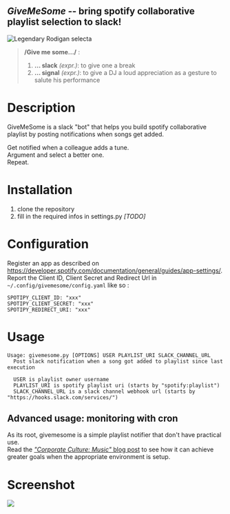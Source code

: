 ## *GiveMeSome* -- bring spotify collaborative playlist selection to slack!

![Legendary Rodigan selecta](https://i.imgur.com/oCsl3oC.jpg)

> **/Give me some.../** :
>   1. **... slack** *(expr.)*: to give one a break
>   2. **... signal** *(expr.)*: to give a DJ a loud appreciation as a gesture to salute his performance

# Description

GiveMeSome is a slack "bot" that helps you build spotify collaborative playlist by posting notifications when songs get added.

Get notified when a colleague adds a tune.  
Argument and select a better one.  
Repeat.

# Installation

1. clone the repository
2. fill in the required infos in settings.py *[TODO]*

# Configuration

Register an app as described on https://developer.spotify.com/documentation/general/guides/app-settings/.  
Report the Client ID, Client Secret and Redirect Url in `~/.config/givemesome/config.yaml` like so :  

~~~
SPOTIPY_CLIENT_ID: "xxx"
SPOTIPY_CLIENT_SECRET: "xxx"
SPOTIPY_REDIRECT_URI: "xxx"
~~~

# Usage

~~~
Usage: givemesome.py [OPTIONS] USER PLAYLIST_URI SLACK_CHANNEL_URL  
  Post slack notification when a song got added to playlist since last execution
  
  USER is playlist owner username  
  PLAYLIST_URI is spotify playlist uri (starts by "spotify:playlist")  
  SLACK_CHANNEL_URL is a slack channel webhook url (starts by "https://hooks.slack.com/services/")
~~~

## Advanced usage: monitoring with cron

As its root, givemesome is a simple playlist notifier that don't have practical use.  
Read the [_"Corporate Culture: Music"_ blog post]() to see how it can achieve greater goals when the appropriate environment is setup.


# Screenshot

![](https://i.imgur.com/bBSYojM.jpg)

